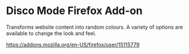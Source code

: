 # Disco Mode Firefox Add-on
Transforms website content into random colours. A variety of options are available to change the look and feel.

https://addons.mozilla.org/en-US/firefox/user/15115779

